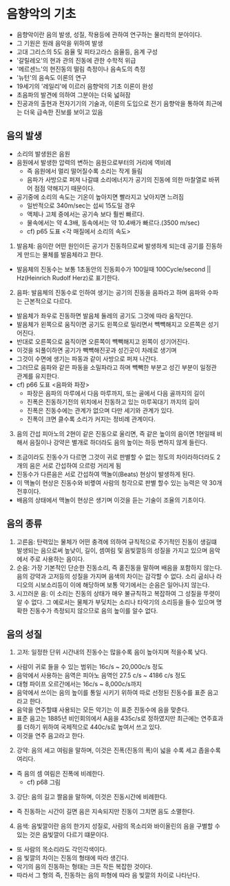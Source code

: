 # 음향악의 기초
- 음향악이란 음의 발생, 성질, 작용등에 관하여 연구하는 물리학의 분야이다.
- 그 기원은 원래 음악을 위하여 발생
- 고대 그리스의 5도 음율 및 피타고라스 음율등, 음계 구성 
- '갈릴레오'의 현과 관의 진동에 관한 수학적 위급
- '메르센느'의 현진동의 떨림 측정이나 음속도의 측정
- '뉴턴'의 음속도 이론의 연구
- 19세기의 '레일리'에 이르러 음향악의 기초 이론이 완성
- 초음파의 발견에 의하여 그분야는 더욱 넓혀잠
- 진공과의 출현과 전자기기의 기술과, 이론의 도입으로 전기 음향악을 통하여 최근에는 더욱 급속한 진보를 보이고 있음
## 음의 발생
  - 소리의 발생원은 음원
  - 음원에서 발생한 압력의 변하는 음원으로부터의 거리에 역비례
    - 즉 음원에서 멀리 떨어질수록 소리는 작게 들림
    - 음파가 사방으로 퍼져 나갈떄 소리에너지가 공기의 진동에 의한 마찰열로 바뀌어 점점 약해지기 때문이다.
  - 공기중에 소리의 속도는 기온이 높아지면 빨라지고 낮아지면 느려짐
    - 일반적으로 340m/sec는 섭씨 15도일 경우
    - 액체나 고체 중에서는 공기속 보다 훨씬 빠르다.
    - 물속에서는 약 4.3배, 동속에서는 약 10.4배가 빠르다.(3500 m/sec)
    - cf) p65 도표 <각 매질에서 소리의 속도>
  1) 발음체: 음이란 어떤 원인이든 공기가 진동하므로써 발생하게 되는데 공기를 진동하게 만드는 물체를 발음체라고 한다.
  - 발음체의 진동수는 보통 1초동안의 진동회수가 100일때 100Cycle/second || Hz(Heinrich Rudolf Herz)로 표기한다.
  2) 음파: 발음체의 진동수로 인하여 생기는 공기의 진동을 음파라고 하며 음파와 수파는 근본적으로 다르다.
  - 발음체가 좌우로 진동하면 발음체 둘레의 공기도 그것에 따라 움직인다.
  - 발음체가 왼쪽으로 움직이면 공기도 왼쪽으로 밀리면서 뺵뺵해지고 오른쪽은 성기어진다.
  - 반대로 오른쪽으로 움직이면 오른쪽이 뺵빽해지고 왼쪽이 성기어진다.
  - 이것을 되풀이하면 공기가 빽뺵해진곳과 성긴곳이 차례로 생기며
  - 그것이 수면에 생기는 파동과 같이 사방으로 퍼져 나간다.
  - 그러므로 음파와 같은 파동을 소밀파라고 하며 뺵빽한 부분고 성긴 부분이 일정관 관계를 유지한다.
  - cf) p66 도표 <음파와 파장>
    - 파장은 음파의 마루에서 다음 마루까지, 또는 골에서 다음 골까지의 길이
    - 진폭은 진동하기전의 위치에서 진동하고 있는 마루꼭대기 까지의 길이
    - 진폭은 진동수에는 관계가 없으며 다만 세기와 관계가 있다.
    - 진폭이 크면 클수록 소리가 커지는 정비례 관계이다.
  3) 음의 간섭 피아노의 2현이 같은 진동으로 울리면, 즉 같은 높이의 음이면 1현일때 비해서 음질이나 강약은 별개로 하더라도 음의 높이는 하등 변하지 않게 들린다.
  - 조금이라도 진동수가 다르면 그것이 귀로 판별할 수 없는 정도의 차이라하더라도 2개의 음은 서로 간섭하여 으르렁 거리게 됨
  - 진동수가 다른음은 서로 간섭하여 맥놀이(Beats) 현상이 발생하게 된다.
  - 이 맥놀이 현상은 진동수와 비롛여 사람의 청각으로 판별 할수 있는 능력은 약 30개 전후이다.
  - 배음의 상태에서 맥놀이 현상은 생기며 이것을 듣는 기술이 조율의 기초이다.
## 음의 종류
  1) 고른음: 탄력있는 물체가 어떤 충격에 의하여 규칙적으로 주기적인 진동이 생길떄 발생되는 음으로써 높낮이, 길이, 셈여림 및 음빛깔등의 성질을 가지고 있으며 음악에서 주로 사용하는 음이다.
  2) 순음: 가장 기본적인 단순한 진동소리, 즉 홑진동을 말하며 배음을 포함하지 않는다. 음의 강약과 고저등의 성질을 가지며 음색의 차이는 감각할 수 없다. 소리 굽쇠나 라디오의 시보소리등이 이에 해당하며 보통 악기에서는 순음은 일어나지 않는다.
  3) 시끄러운 음: 이 소리는 진동의 상태가 매우 불규칙하고 복잡하여 그 성질을 뚜렷이 알 수 없다. 그 예로서는 물체가 부딪치는 소리나 타악기의 소리등을 들수 있으며 명확한 진동수가 측정되지 않으므로 음의 높이를 알수 없다.
## 음의 성질
  1) 고저: 일정한 단위 시간내의 진동수는 많을수록 음이 높아지며 적을수록 낮다.
  - 사람이 귀로 들을 수 있는 범위는 16c/s ~ 20,000c/s 정도
  - 음악에서 사용하는 음역은 피아노 음역인 27.5 c/s ~ 4186 c/s 정도
  - 대형 파이프 오르간에서는 16c/s ~ 8,000c/s까지
  - 음악에서 쓰이는 음의 높이를 통일 시키기 위하여 따로 선정된 진동수를 표준 음고라고 한다.
  - 음악을 연주할떄 사용되는 모든 악기는 이 표준 진동수에 음을 맞춘다.
  - 표준 음고는 1885년 비인회의에서 A음을 435c/s로 정하였지만 최근에는 연주효과를 더하기 위하여 국제적으로 440c/s로 높여서 쓰고 있다.
  - 이것을 연주 음고라고 한다.
  2) 강약: 음의 세고 여림을 말하며, 이것은 진폭(진동의 폭)이 넓을 수록 세고 좁을수록 여리다. 
  - 즉 음의 셈 여림은 진폭에 비례한다.
    - cf) p68 그림 <ab>
  3) 강단: 음의 길고 짤음을 말하며, 이것은 진동시간에 비례한다.
  - 즉 진동하는 시간이 길면 음은 지속되지만 진동이 그치면 음도 소멸한다.
  4) 음색: 음빛깔이란 음의 한가지 성질로, 사람의 목소리와 바이올린의 음을 구별할 수 있는 것은 음빛깔이 다르기 떄문이다. 
  - 또 사람의 목소리라도 각인각색이다.
  - 음 빛깔의 차이는 진동의 형태에 따라 생긴다.
  - 악기의 음의 진동하는 형태는 크든 작든 복잡한 것이다.
  - 따라서 그 형의 즉, 진동하는 음의 파형에 따라 음 빛깔의 차이로 나타난다.